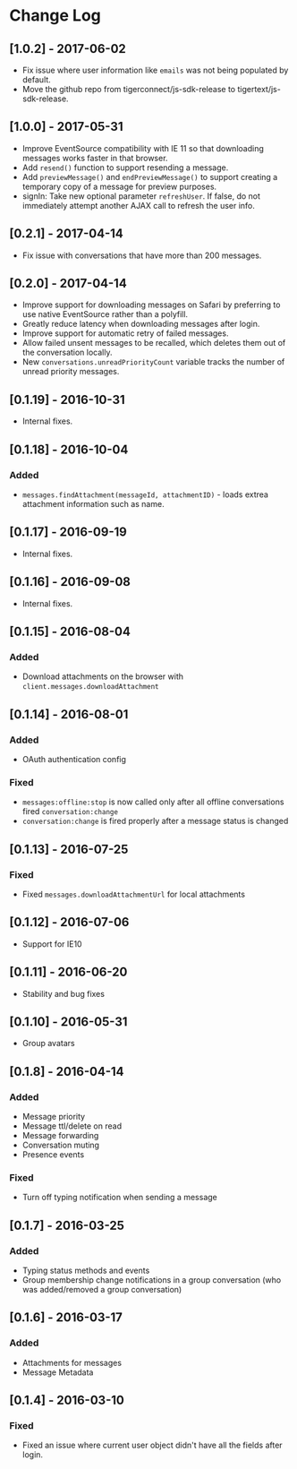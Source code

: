 # Change Log

## [1.0.2] - 2017-06-02

- Fix issue where user information like `emails` was not being populated by default.
- Move the github repo from tigerconnect/js-sdk-release to tigertext/js-sdk-release.

## [1.0.0] - 2017-05-31

- Improve EventSource compatibility with IE 11 so that downloading messages works faster in that browser.
- Add `resend()` function to support resending a message.
- Add `previewMessage()` and `endPreviewMessage()` to support creating a temporary copy of a message for preview purposes.
- signIn: Take new optional parameter `refreshUser`. If false, do not immediately attempt another AJAX call to refresh the user info.

## [0.2.1] - 2017-04-14

- Fix issue with conversations that have more than 200 messages.

## [0.2.0] - 2017-04-14

- Improve support for downloading messages on Safari by preferring to use native EventSource rather than a polyfill.
- Greatly reduce latency when downloading messages after login.
- Improve support for automatic retry of failed messages.
- Allow failed unsent messages to be recalled, which deletes them out of the conversation locally.
- New `conversations.unreadPriorityCount` variable tracks the number of unread priority messages.

## [0.1.19] - 2016-10-31

- Internal fixes.

## [0.1.18] - 2016-10-04

### Added

- `messages.findAttachment(messageId, attachmentID)` - loads extrea attachment information such as name.

## [0.1.17] - 2016-09-19

- Internal fixes.

## [0.1.16] - 2016-09-08

- Internal fixes.

## [0.1.15] - 2016-08-04

### Added

- Download attachments on the browser with `client.messages.downloadAttachment`

## [0.1.14] - 2016-08-01

### Added

- OAuth authentication config

### Fixed

- `messages:offline:stop` is now called only after all offline conversations fired `conversation:change`
- `conversation:change` is fired properly after a message status is changed


## [0.1.13] - 2016-07-25

### Fixed

- Fixed `messages.downloadAttachmentUrl` for local attachments


## [0.1.12] - 2016-07-06

- Support for IE10


## [0.1.11] - 2016-06-20

- Stability and bug fixes


## [0.1.10] - 2016-05-31

- Group avatars


## [0.1.8] - 2016-04-14

### Added
- Message priority
- Message ttl/delete on read
- Message forwarding
- Conversation muting
- Presence events

### Fixed
- Turn off typing notification when sending a message


## [0.1.7] - 2016-03-25
### Added
- Typing status methods and events
- Group membership change notifications in a group conversation (who was added/removed a group conversation)


## [0.1.6] - 2016-03-17
### Added
- Attachments for messages
- Message Metadata


## [0.1.4] - 2016-03-10
### Fixed
- Fixed an issue where current user object didn't have all the fields after login.
